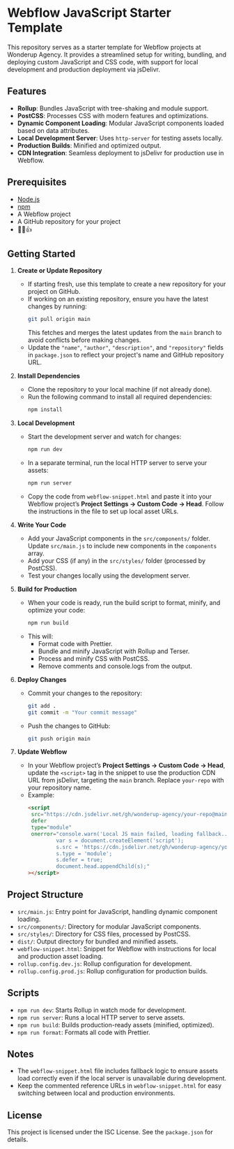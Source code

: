 # Webflow JavaScript Starter Template

This repository serves as a starter template for Webflow projects at Wonderup Agency. It provides a streamlined setup for writing, bundling, and deploying custom JavaScript and CSS code, with support for local development and production deployment via jsDelivr.

## Features
- **Rollup**: Bundles JavaScript with tree-shaking and module support.
- **PostCSS**: Processes CSS with modern features and optimizations.
- **Dynamic Component Loading**: Modular JavaScript components loaded based on data attributes.
- **Local Development Server**: Uses `http-server` for testing assets locally.
- **Production Builds**: Minified and optimized output.
- **CDN Integration**: Seamless deployment to jsDelivr for production use in Webflow.

## Prerequisites
- [Node.js](https://nodejs.org/)
- [npm](https://www.npmjs.com/)
- A Webflow project
- A GitHub repository for your project
- 🧉😎👍

## Getting Started

1. **Create or Update Repository**
   - If starting fresh, use this template to create a new repository for your project on GitHub.
   - If working on an existing repository, ensure you have the latest changes by running:
     ```bash
     git pull origin main
     ```
     This fetches and merges the latest updates from the `main` branch to avoid conflicts before making changes.
   - Update the `"name"`, `"author"`, `"description"`, and `"repository"` fields in `package.json` to reflect your project's name and GitHub repository URL.

2. **Install Dependencies**
   - Clone the repository to your local machine (if not already done).
   - Run the following command to install all required dependencies:
     ```bash
     npm install
     ```

3. **Local Development**
   - Start the development server and watch for changes:
     ```bash
     npm run dev
     ```
   - In a separate terminal, run the local HTTP server to serve your assets:
     ```bash
     npm run server
     ```
   - Copy the code from `webflow-snippet.html` and paste it into your Webflow project’s **Project Settings → Custom Code → Head**. Follow the instructions in the file to set up local asset URLs.

4. **Write Your Code**
   - Add your JavaScript components in the `src/components/` folder. Update `src/main.js` to include new components in the `components` array.
   - Add your CSS (if any) in the `src/styles/` folder (processed by PostCSS).
   - Test your changes locally using the development server.

5. **Build for Production**
   - When your code is ready, run the build script to format, minify, and optimize your code:
     ```bash
     npm run build
     ```
   - This will:
     - Format code with Prettier.
     - Bundle and minify JavaScript with Rollup and Terser.
     - Process and minify CSS with PostCSS.
     - Remove comments and console.logs from the output.

6. **Deploy Changes**
   - Commit your changes to the repository:
     ```bash
     git add .
     git commit -m "Your commit message"
     ```
   - Push the changes to GitHub:
     ```bash
     git push origin main
     ```

7. **Update Webflow**
   - In your Webflow project’s **Project Settings → Custom Code → Head**, update the `<script>` tag in the snippet to use the production CDN URL from jsDelivr, targeting the `main` branch. Replace `your-repo` with your repository name.
   - Example:
     ```html
     <script
      src="https://cdn.jsdelivr.net/gh/wonderup-agency/your-repo@main/dist/main.js"
      defer
      type="module"
      onerror="console.warn('Local JS main failed, loading fallback...'); 
              var s = document.createElement('script'); 
              s.src = 'https://cdn.jsdelivr.net/gh/wonderup-agency/your-repo@main/dist/main.js'; 
              s.type = 'module'; 
              s.defer = true; 
              document.head.appendChild(s);"
     ></script>
     ```

## Project Structure
- `src/main.js`: Entry point for JavaScript, handling dynamic component loading.
- `src/components/`: Directory for modular JavaScript components.
- `src/styles/`: Directory for CSS files, processed by PostCSS.
- `dist/`: Output directory for bundled and minified assets.
- `webflow-snippet.html`: Snippet for Webflow with instructions for local and production asset loading.
- `rollup.config.dev.js`: Rollup configuration for development.
- `rollup.config.prod.js`: Rollup configuration for production builds.

## Scripts
- `npm run dev`: Starts Rollup in watch mode for development.
- `npm run server`: Runs a local HTTP server to serve assets.
- `npm run build`: Builds production-ready assets (minified, optimized).
- `npm run format`: Formats all code with Prettier.

## Notes
- The `webflow-snippet.html` file includes fallback logic to ensure assets load correctly even if the local server is unavailable during development.
- Keep the commented reference URLs in `webflow-snippet.html` for easy switching between local and production environments.

## License
This project is licensed under the ISC License. See the `package.json` for details.